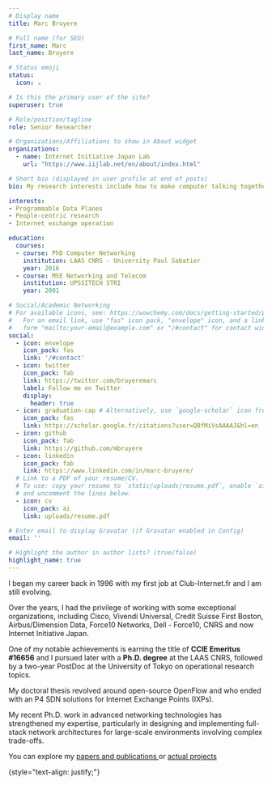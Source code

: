 ```yaml
---
# Display name
title: Marc Bruyere

# Full name (for SEO)
first_name: Marc
last_name: Bruyere

# Status emoji
status:
  icon: ☕️

# Is this the primary user of the site?
superuser: true

# Role/position/tagline
role: Senior Researcher 

# Organizations/Affiliations to show in About widget
organizations:
  - name: Internet Initiative Japan Lab
    url: "https://www.iijlab.net/en/about/index.html"

# Short bio (displayed in user profile at end of posts)
bio: My research interests include how to make computer talking together for human.

interests:
- Programmable Data Planes
- People-centric research
- Internet exchange operation

education:
  courses:
  - course: PhD Computer Networking
    institution: LAAS CNRS - University Paul Sabatier
    year: 2016
  - course: MSE Networking and Telecom
    institution: UPSSITECH STRI
    year: 2001

# Social/Academic Networking
# For available icons, see: https://wowchemy.com/docs/getting-started/page-builder/#icons
#   For an email link, use "fas" icon pack, "envelope" icon, and a link in the
#   form "mailto:your-email@example.com" or "/#contact" for contact widget.
social:
  - icon: envelope
    icon_pack: fas
    link: '/#contact'
  - icon: twitter
    icon_pack: fab
    link: https://twitter.com/bruyeremarc
    label: Follow me on Twitter
    display:
      header: true
  - icon: graduation-cap # Alternatively, use `google-scholar` icon from `ai` icon pack
    icon_pack: fas
    link: https://scholar.google.fr/citations?user=QBfMiVsAAAAJ&hl=en
  - icon: github
    icon_pack: fab
    link: https://github.com/mbruyere
  - icon: linkedin
    icon_pack: fab
    link: https://www.linkedin.com/in/marc-bruyere/
  # Link to a PDF of your resume/CV.
  # To use: copy your resume to `static/uploads/resume.pdf`, enable `ai` icons in `params.yaml`,
  # and uncomment the lines below.
  - icon: cv
    icon_pack: ai
    link: uploads/resume.pdf

# Enter email to display Gravatar (if Gravatar enabled in Config)
email: ''

# Highlight the author in author lists? (true/false)
highlight_name: true
---
```


I began my career back in 1996 with my first job at Club-Internet.fr and I am still evolving.

Over the years, I had the privilege of working with some exceptional organizations, including Cisco, Vivendi Universal, Credit Suisse First Boston, Airbus/Dimension Data, Force10 Networks, Dell - Force10, CNRS  and now Internet Initiative Japan.

One of my notable achievements is earning the title of **CCIE Emeritus #16656** and  I pursued later with a  **Ph.D. degree** at the LAAS CNRS, followed by a two-year PostDoc at the University of Tokyo on operational research topics. 

My doctoral thesis revolved around open-source OpenFlow and who ended with an  P4 SDN solutions for Internet Exchange Points (IXPs).

My recent Ph.D. work in advanced networking technologies has strengthened my expertise, particularly in designing and implementing full-stack network architectures for large-scale environments involving complex trade-offs.

You can explore my [papers and publications ](#section-collection) or [actual projects](#projects)

{style="text-align: justify;"}
